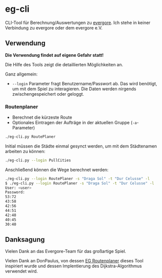 # eg-cli

CLI-Tool für Berechnung/Auswertungen zu [evergore](https://evergore.de). Ich stehe in keiner Verbindung zu evergore oder dem evergore e.V.

## Verwendung

**Die Verwendung findet auf eigene Gefahr statt!**

Die Hilfe des Tools zeigt die detaillierten Möglichkeiten an.

Ganz allgemein:

- `--login` Parameter fragt Benutzername/Passwort ab. Das wird benötigt, um mit dem Spiel zu interagieren. Die Daten werden nirgends zwischengespeichert oder geloggt.

### Routenplaner

- Berechnet die kürzeste Route
- Optionales Eintragen der Aufträge in der aktuellen Gruppe (`-a`-Parameter)

~~~bash
./eg-cli.py RoutePlaner
~~~

Initial müssen die Städte einmal gesynct werden, um mit dem Städtenamen arbeiten zu können:

~~~bash
./eg-cli.py --login PullCities
~~~

Anschließend können die Wege berechnet werden:

~~~bash
./eg-cli.py --login RoutePlaner -s "Draga Sol" -t "Dur Celusse" -l
$ ./eg-cli.py --login RoutePlaner -s "Draga Sol" -t "Dur Celusse" -l
User: <user>
Password: 
53:72
43:58
42:56
44:51
42:48
40:45
30:40
~~~

## Danksagung

Vielen Dank an das Evergore-Team für das großartige Spiel.

Vielen Dank an DonPaulus, von dessen [EG Routenplaner](egroutenplaner.bplaced.net) dieses Tool inspiriert wurde und dessen Implentierung des Dijkstra-Algorithmus verwendet wird.

